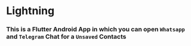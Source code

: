 # Lightning

### This is a Flutter Android App in which you can open `Whatsapp` and `Telegram` Chat for a `Unsaved` Contacts
